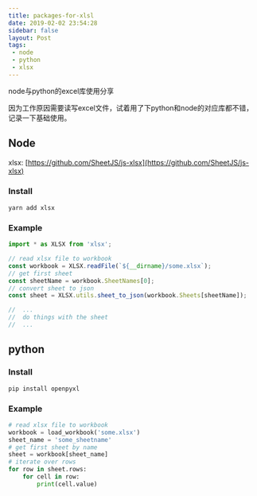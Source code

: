 ```yaml
---
title: packages-for-xlsl
date: 2019-02-02 23:54:28
sidebar: false
layout: Post
tags:
 - node
 - python
 - xlsx
---
```


node与python的excel库使用分享

<!-- more -->

因为工作原因需要读写excel文件，试着用了下python和node的对应库都不错，记录一下基础使用。

## Node

xlsx: [https://github.com/SheetJS/js-xlsx](https://github.com/SheetJS/js-xlsx)

### Install 

`yarn add xlsx` 

### Example

```js
import * as XLSX from 'xlsx';

// read xlsx file to workbook 
const workbook = XLSX.readFile(`${__dirname}/some.xlsx`);
// get first sheet
const sheetName = workbook.SheetNames[0];
// convert sheet to json
const sheet = XLSX.utils.sheet_to_json(workbook.Sheets[sheetName]);

//  ...
//  do things with the sheet
//  ... 
```

## python

### Install 

`pip install openpyxl`

### Example

```py
# read xlsx file to workbook 
workbook = load_workbook('some.xlsx')
sheet_name = 'some_sheetname'
# get first sheet by name
sheet = workbook[sheet_name]
# iterate over rows
for row in sheet.rows:
    for cell in row:
        print(cell.value)
```
